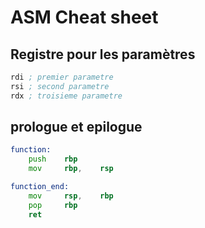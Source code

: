 # ASM Cheat sheet

## Registre pour les paramètres

```asm
rdi ; premier parametre
rsi ; second parametre
rdx ; troisieme parametre
```

## prologue et epilogue

```asm
function:
	push	rbp
	mov		rbp,	rsp

function_end:
	mov		rsp,	rbp
	pop		rbp
	ret
```